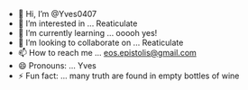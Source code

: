 - 👋 Hi, I’m @Yves0407
- 👀 I’m interested in ... Reaticulate
- 🌱 I’m currently learning ... ooooh yes!
- 💞️ I’m looking to collaborate on ... Reaticulate
- 📫 How to reach me ... eos.epistolis@gmail.com
- 😄 Pronouns: ... Yves
- ⚡ Fun fact: ... many truth are found in empty bottles of wine

<!---
Yves0407/Yves0407 is a ✨ special ✨ repository because its `README.md` (this file) appears on your GitHub profile.
You can click the Preview link to take a look at your changes.
--->
